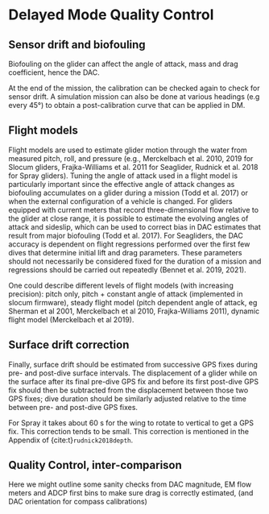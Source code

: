 # Delayed Mode Quality Control

## Sensor drift and biofouling
Biofouling on the glider can affect the angle of attack, mass and drag coefficient, hence the DAC.

At the end of the mission, the calibration can be checked again to check for sensor drift. 
A simulation mission can also be done at various headings (e.g every 45°) to obtain a post-calibration curve that can be applied in DM.

## Flight models
Flight models are used to estimate glider motion through the water from measured pitch, roll, and pressure (e.g., Merckelbach et al. 2010, 2019 for Slocum gliders, Frajka-Williams et al. 2011 for Seaglider, Rudnick et al. 2018 for Spray gliders). 
Tuning the angle of attack used in a flight model is particularly important since the effective angle of attack changes as biofouling accumulates on a glider during a mission (Todd et al. 2017) or when the external configuration of a vehicle is changed. 
For gliders equipped with current meters that record three-dimensional flow relative to the glider at close range, it is possible to estimate the evolving angles of attack and sideslip, which can be used to correct bias in DAC estimates that result from major biofouling (Todd et al. 2017). 
For Seagliders, the DAC accuracy is dependent on flight regressions performed over the first few dives that determine initial lift and drag parameters. 
These parameters should not necessarily be considered fixed for the duration of a mission and regressions should be carried out repeatedly (Bennet et al. 2019, 2021).

One could describe different levels of flight models (with increasing precision): pitch only, pitch + constant angle of attack (implemented in slocum firmware), steady flight model (pitch dependent angle of attack, eg Sherman et al 2001, Merckelbach et al 2010, Frajka-Williams 2011), dynamic flight model (Merckelbach et al 2019).

## Surface drift correction
Finally, surface drift should be estimated from successive GPS fixes during pre- and post-dive surface intervals. 
The displacement of a glider while on the surface after its final pre-dive GPS fix and before its first post-dive GPS fix should then be subtracted from the displacement between those two GPS fixes; dive duration should be similarly adjusted relative to the time between pre- and post-dive GPS fixes.

For Spray it takes about  60 s for the wing to rotate to vertical to get a GPS fix. 
This correction tends to be small. 
This correction is mentioned in the Appendix of {cite:t}`rudnick2018depth`.

## Quality Control, inter-comparison
Here we might outline some sanity checks from DAC magnitude, EM flow meters and ADCP first bins to make sure drag is correctly estimated, (and DAC orientation for compass calibrations)

